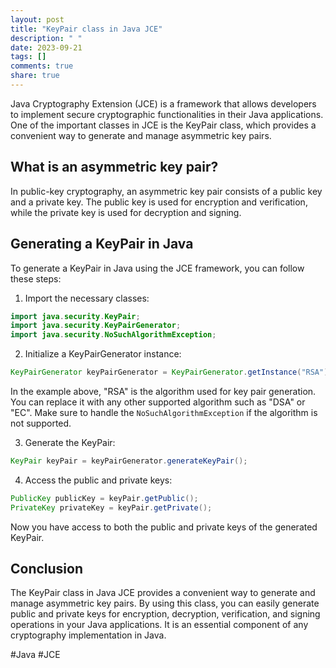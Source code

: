 ```yaml
---
layout: post
title: "KeyPair class in Java JCE"
description: " "
date: 2023-09-21
tags: []
comments: true
share: true
---
```


Java Cryptography Extension (JCE) is a framework that allows developers to implement secure cryptographic functionalities in their Java applications. One of the important classes in JCE is the KeyPair class, which provides a convenient way to generate and manage asymmetric key pairs.

## What is an asymmetric key pair?

In public-key cryptography, an asymmetric key pair consists of a public key and a private key. The public key is used for encryption and verification, while the private key is used for decryption and signing.

## Generating a KeyPair in Java

To generate a KeyPair in Java using the JCE framework, you can follow these steps:

1. Import the necessary classes:

```java
import java.security.KeyPair;
import java.security.KeyPairGenerator;
import java.security.NoSuchAlgorithmException;
```

2. Initialize a KeyPairGenerator instance:

```java
KeyPairGenerator keyPairGenerator = KeyPairGenerator.getInstance("RSA");
```

In the example above, "RSA" is the algorithm used for key pair generation. You can replace it with any other supported algorithm such as "DSA" or "EC". Make sure to handle the `NoSuchAlgorithmException` if the algorithm is not supported.

3. Generate the KeyPair:

```java
KeyPair keyPair = keyPairGenerator.generateKeyPair();
```

4. Access the public and private keys:

```java
PublicKey publicKey = keyPair.getPublic();
PrivateKey privateKey = keyPair.getPrivate();
```

Now you have access to both the public and private keys of the generated KeyPair.

## Conclusion

The KeyPair class in Java JCE provides a convenient way to generate and manage asymmetric key pairs. By using this class, you can easily generate public and private keys for encryption, decryption, verification, and signing operations in your Java applications. It is an essential component of any cryptography implementation in Java.

#Java #JCE